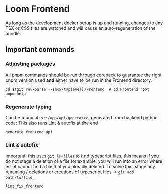 # Loom Frontend

As long as the development docker setup is up and running,
changes to any TSX or CSS files are watched and will cause an auto-regeneration of the bundle.

## Important commands

### Adjusting packages

All pnpm commands should be run through corepack to guarantee the right pnpm version used **and**
either have to be run in the Frontend directory.

```shell
cd $(git rev-parse --show-toplevel)/Frontend  # cd Frontend root
pnpm help
```

### Regenerate typing

Can be found at: `src/app/api/generated`, generated from backend python code:
This also runs Lint & autofix at the end

```shell
generate_frontend_api
```

### Lint & autofix

Important: this uses `git ls-files` to find typescript files, this means if you do not stage a
deletion of a file for example, you will run into an error where eslint cannot find a file that you already deleted.
To solve this, stage any renaming / deletions or creations of typescript files -> `git add path/to/file`.

```shell
lint_fix_frontend
```
